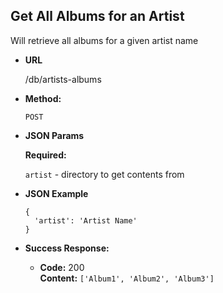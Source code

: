 **Get All Albums for an Artist**
----
  Will retrieve all albums for a given artist name

* **URL**

  /db/artists-albums

* **Method:**

  `POST`

*  **JSON Params**

   **Required:**

   `artist` - directory to get contents from


* **JSON Example**

  ```
  {
    'artist': 'Artist Name'
  }
  ```

* **Success Response:**

  * **Code:** 200 <br />
    **Content:** `['Album1', 'Album2', 'Album3']`
